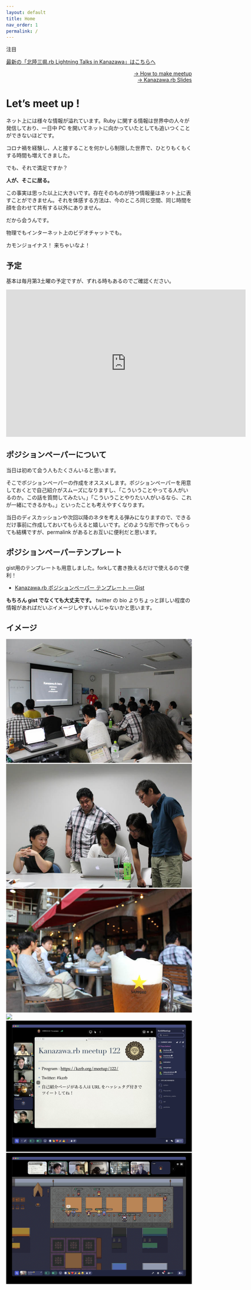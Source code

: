 ```yaml
---
layout: default
title: Home
nav_order: 1
permalink: /
---
```

<div>
  <p class="d-inline-block label label-red ml-0">注目</p>
  <a href="/149" class="home__latest-meetup-link">
    最新の「北陸三県.rb Lightning Talks in Kanazawa」はこちらへ
  </a>
</div>

<p style="text-align: right;">
  <a href="./howto-make-meetup">→ How to make meetup</a>
  <br>
  <a href="./slides">→ Kanazawa.rb Slides</a>
</p>

Let’s meet up !
===============

ネット上には様々な情報が溢れています。Ruby
に関する情報は世界中の人々が発信しており、一日中 PC
を開いてネットに向かっていたとしても追いつくことができないほどです。

コロナ禍を経験し、人と接することを何かしら制限した世界で、ひとりもくもくする時間も増えてきました。

でも、それで満足ですか？

**人が、そこに居る。**

この事実は思った以上に大きいです。存在そのものが持つ情報量はネット上に表すことができません。それを体感する方法は、今のところ同じ空間、同じ時間を顔を合わせて共有する以外にありません。

だから会うんです。

物理でもインターネット上のビデオチャットでも。

カモンジョイナス！ 来ちゃいなよ！

予定
----

基本は毎月第3土曜の予定ですが、ずれる時もあるのでご確認ください。

<iframe src="https://www.google.com/calendar/embed?height=600&amp;wkst=1&amp;bgcolor=%23FFFFFF&amp;src=b5bhu4mdb4me2g5d2ephdsvnbk%40group.calendar.google.com&amp;color=%231B887A&amp;ctz=Asia%2FTokyo" style=" border-width:0 " width="650" height="400" frameborder="0" scrolling="no">
</iframe>

ポジションペーパーについて
--------------------------

当日は初めて会う人もたくさんいると思います。

そこでポジションペーパーの作成をオススメします。ポジションペーパーを用意しておくとで自己紹介がスムーズになりますし、「こういうことやってる人がいるのか。この話を質問してみたい。」「こういうことやりたい人がいるなら、これが一緒にできるかも。」といったことも考えやすくなります。

当日のディスカッションや次回以降のネタを考える弾みになりますので、できるだけ事前に作成しておいてもらえると嬉しいです。どのような形で作ってもらっても結構ですが、permalink
があるとお互いに便利だと思います。

ポジションペーパーテンプレート
------------------------------

gist用のテンプレートも用意しました。forkして書き換えるだけで使えるので便利！

* [Kanazawa.rb ポジションペーパー テンプレート — Gist](https://gist.github.com/5a523ec3180002229a32)

**もちろん gist でなくても大丈夫です。** twitter の bio
よりちょっと詳しい程度の情報があればだいぶイメージしやすいんじゃないかと思います。

イメージ
--------

![](./images/pic_01.jpg)
![](./images/pic_02.jpg)
![](./images/pic_03.jpg)
![](./images/offline_lt.jpeg)
![](./images/online_intro.jpg)
![](./images/online_gather.jpg)
